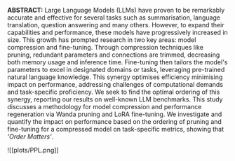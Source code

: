 **ABSTRACT:** Large Language Models (LLMs) have proven to be remarkably accurate and effective for several tasks such as summarisation, language translation, question answering and many others. However, to expand their capabilities and performance, these models have progressively increased in size. This growth has prompted research in two key areas: model compression and fine-tuning. Through compression techniques like pruning, redundant parameters and connections are trimmed, decreasing both memory usage and inference time. Fine-tuning then tailors the model's parameters to excel in designated domains or tasks, leveraging pre-trained natural language knowledge. This synergy optimises efficiency minimising impact on performance, addressing challenges of computational demands and task-specific proficiency. We seek to find the optimal ordering of this synergy, reporting our results on well-known LLM benchmarks. This study discusses a methodology for model compression and performance regeneration via Wanda pruning and LoRA fine-tuning. We investigate and quantify the impact on performance based on the ordering of pruning and fine-tuning for a compressed model on task-specific metrics, showing that _'Order Matters'_.

![[plots/PPL.png]]